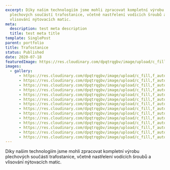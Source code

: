 ```yaml
---
excerpt: Díky našim technologiím jsme mohli zpracovat kompletní výrobu
  plechových součástí trafostanice, včetně nastřelení vodících šroubů a
  vlisování nýtovacích matic.
meta:
  description: test meta description
  title: test meta title
template: SinglePost
parent: portfolio
title: Trafostanice
status: Published
date: 2020-07-18
featuredImage: https://res.cloudinary.com/dpqtrqgbv/image/upload/c_fill,f_auto,,h_2600,,q_auto,,w_2600,/v1614809390/trafostanice/78890295_807351946368971_7253087005637083136_n_rq1gye.jpg
images:
  - gallery:
      - https://res.cloudinary.com/dpqtrqgbv/image/upload/c_fill,f_auto,,h_2600,,q_auto,,w_2600,/v1614809407/trafostanice/IMG_20180524_092043_vcd2kk.jpg
      - https://res.cloudinary.com/dpqtrqgbv/image/upload/c_fill,f_auto,,h_2600,,q_auto,,w_2600,/v1614809403/trafostanice/IMG_20180524_091932_scdrc9.jpg
      - https://res.cloudinary.com/dpqtrqgbv/image/upload/c_fill,f_auto,,h_2600,,q_auto,,w_2600,/v1614809401/trafostanice/IMG_20180524_091850_uipngj.jpg
      - https://res.cloudinary.com/dpqtrqgbv/image/upload/c_fill,f_auto,,h_2600,,q_auto,,w_2600,/v1614809400/trafostanice/IMG_20180524_091815_eym4w2.jpg
      - https://res.cloudinary.com/dpqtrqgbv/image/upload/c_fill,f_auto,,h_2600,,q_auto,,w_2600,/v1614809400/trafostanice/IMG_20180524_092021_xdi9eb.jpg
      - https://res.cloudinary.com/dpqtrqgbv/image/upload/c_fill,f_auto,,h_2600,,q_auto,,w_2600,/v1614809399/trafostanice/IMG_20180524_091747_de3qew.jpg
      - https://res.cloudinary.com/dpqtrqgbv/image/upload/c_fill,f_auto,,h_2600,,q_auto,,w_2600,/v1614809399/trafostanice/IMG_20180524_091730_pdkiqb.jpg
      - https://res.cloudinary.com/dpqtrqgbv/image/upload/c_fill,f_auto,,h_2600,,q_auto,,w_2600,/v1614809396/trafostanice/20180516_113849_ed4r2s.jpg
      - https://res.cloudinary.com/dpqtrqgbv/image/upload/c_fill,f_auto,,h_2600,,q_auto,,w_2600,/v1614809396/trafostanice/IMG_20180524_091640_swvmcq.jpg
      - https://res.cloudinary.com/dpqtrqgbv/image/upload/c_fill,f_auto,,h_2600,,q_auto,,w_2600,/v1614809396/trafostanice/IMG_20180524_091704_vcwfgb.jpg
      - https://res.cloudinary.com/dpqtrqgbv/image/upload/c_fill,f_auto,,h_2600,,q_auto,,w_2600,/v1614809395/trafostanice/IMG_20180524_091627_ovgvsg.jpg
      - https://res.cloudinary.com/dpqtrqgbv/image/upload/c_fill,f_auto,,h_2600,,q_auto,,w_2600,/v1614809394/trafostanice/IMG_20180524_091648_jytbzc.jpg
      - https://res.cloudinary.com/dpqtrqgbv/image/upload/c_fill,f_auto,,h_2600,,q_auto,,w_2600,/v1614809393/trafostanice/IMG_20180524_091655_ddqkmu.jpg
      - https://res.cloudinary.com/dpqtrqgbv/image/upload/c_fill,f_auto,,h_2600,,q_auto,,w_2600,/v1614809390/trafostanice/78890295_807351946368971_7253087005637083136_n_rq1gye.jpg
---
```

Díky našim technologiím jsme mohli zpracovat kompletní výrobu plechových součástí trafostanice, včetně nastřelení vodících šroubů a vlisování nýtovacích matic.
